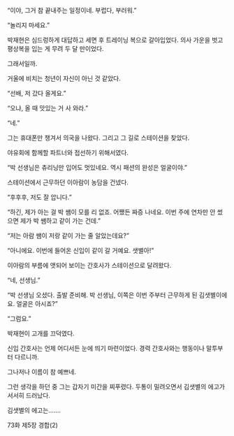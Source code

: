 “이야, 그거 참 끝내주는 일정이네. 부럽다, 부러워.”

“놀리지 마세요.”

박재현은 심드렁하게 대답하고 세면 후 트레이닝 복으로 갈아입었다. 의사 가운을 벗고 평상복을 입는 게 무려 두 달 만이었다.

그래서일까.

거울에 비치는 청년이 자신이 아닌 것 같았다.

“선배, 저 갔다 올게요.”

“오냐, 올 때 맛있는 거 사 와라.”

“네.”

그는 휴대폰만 챙겨서 의국을 나왔다. 그리고 그 길로 스테이션을 찾았다.

야유회에 함께할 파트너와 접선하기 위해서였다.

“박 선생님은 츄리닝만 입어도 멋있네요. 역시 패션의 완성은 얼굴이야.”

스테이션에서 근무하던 이아람이 농담을 건넸다.

“후후후, 저도 잘 압니다.”

“하긴, 제가 아는 걸 박 쌤이 모를 리 없죠. 어쨌든 짜증 나네요. 이번 주에 연차만 안 썼으면 제가 박 쌤하고 같이 가는 건데.”

“저는 아람 쌤이 저랑 같이 가는 줄 알았는데요?”

“아니에요. 이번에 들어온 신입이 같이 갈 거예요. 샛별아!”

이아람의 부름에 앳되어 보이는 간호사가 스테이션으로 달려왔다.

“네, 선생님.”

“박 선생님 오셨다. 출발 준비해. 박 선생님, 이쪽은 이번 주부터 근무하게 된 김샛별이에요. 얼굴은 아시죠?”

“그럼요.”

박재현이 고개를 끄덕였다.

신입 간호사는 언제 어디서든 눈에 띄기 마련이었다. 경력 간호사와는 행동이나 말투부터 다르니까.

그나저나 이름이 참 예쁘네.

그런 생각을 하던 중 그는 갑자기 미간을 찌푸렸다. 두통이 밀려오면서 김샛별의 에고가 서서히 드러났다.

김샛별의 에고는…….

73화 제5장 경합(2)